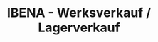 ---
title: "IBENA - Werksverkauf / Lagerverkauf"
url: /bocholt/ibena-werksverkauf-lagerverkauf/
shop: Allgemein
---